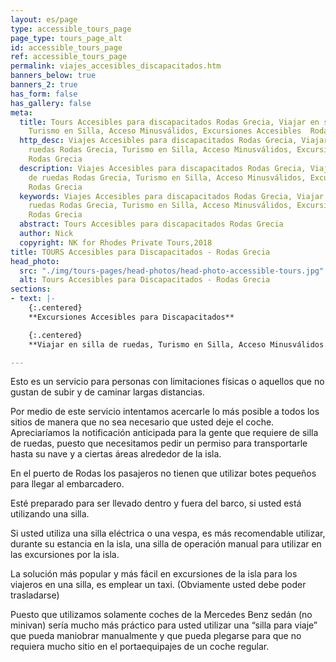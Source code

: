 ```yaml
---
layout: es/page
type: accessible_tours_page
page_type: tours_page_alt
id: accessible_tours_page
ref: accessible_tours_page
permalink: viajes_accesibles_discapacitados.htm
banners_below: true
banners_2: true
has_form: false
has_gallery: false
meta:
  title: Tours Accesibles para discapacitados Rodas Grecia, Viajar en silla de ruedas,
    Turismo en Silla, Acceso Minusválidos, Excursiones Accesibles  Rodas Grecia
  http_desc: Viajes Accesibles para discapacitados Rodas Grecia, Viajar en silla de
    ruedas Rodas Grecia, Turismo en Silla, Acceso Minusválidos, Excursiones Accesibles
    Rodas Grecia
  description: Viajes Accesibles para discapacitados Rodas Grecia, Viajar en silla
    de ruedas Rodas Grecia, Turismo en Silla, Acceso Minusválidos, Excursiones Accesibles
    Rodas Grecia
  keywords: Viajes Accesibles para discapacitados Rodas Grecia, Viajar en silla de
    ruedas Rodas Grecia, Turismo en Silla, Acceso Minusválidos, Excursiones Accesibles
    Rodas Grecia
  abstract: Tours Accesibles para discapacitados Rodas Grecia
  author: Nick
  copyright: NK for Rhodes Private Tours,2018
title: TOURS Accesibles para Discapacitados - Rodas Grecia
head_photo:
  src: "./img/tours-pages/head-photos/head-photo-accessible-tours.jpg"
  alt: Tours Accesibles para Discapacitados - Rodas Grecia
sections:
- text: |-
    {:.centered}
    **Excursiones Accesibles para Discapacitados**

    {:.centered}
    **Viajar en silla de ruedas, Turismo en Silla, Acceso Minusválidos.**

---
```

Esto es un servicio para personas con limitaciones físicas o aquellos que no gustan de subir y de caminar largas distancias.

Por medio de este servicio intentamos acercarle lo más posible a todos los sitios de manera que no sea necesario que usted deje el coche. Apreciaríamos la notificación anticipada para la gente que requiere de silla de ruedas, puesto que necesitamos pedir un permiso para transportarle hasta su nave y a ciertas áreas alrededor de la isla.

En el puerto de Rodas los pasajeros no tienen que utilizar botes pequeños para llegar al embarcadero.

Esté preparado para ser llevado dentro y fuera del barco, si usted está utilizando una silla.

Si usted utiliza una silla eléctrica o una vespa, es más recomendable utilizar, durante su estancia en la isla, una silla de operación manual para utilizar en las excursiones por la isla.

La solución más popular y más fácil en excursiones de la isla para los viajeros en una silla, es emplear un taxi. (Obviamente usted debe poder trasladarse)

Puesto que utilizamos solamente coches de la Mercedes Benz sedán (no minivan) sería mucho más práctico para usted utilizar una “silla para viaje” que pueda maniobrar manualmente y que pueda plegarse para que no requiera mucho sitio en el portaequipajes de un coche regular.